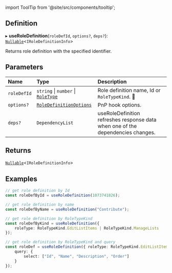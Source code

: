 import ToolTip from '@site/src/components/tooltip';

## Definition

▸ **useRoleDefinition**(`roleDefId`, `options?`, `deps?`): [`Nullable`](../Types/NullableT.md)<`IRoleDefinitionInfo`\>

Returns role definition with the specified identifier.

## Parameters

| Name | Type | Description |
| :------ | :------ | :------ |
| `roleDefId` | `string` \| `number` \| [`RoleType`](../Interfaces/RoleType.md) | Role definition name, Id or `RoleTypeKind`. <ToolTip text="Changing the value refreshes response data.">🚩</ToolTip> |
| `options?` | [`RoleDefinitionOptions`](../Interfaces/RoleDefinitionOptions.md) | PnP hook options. |
| `deps?` | `DependencyList` | useRoleDefinition refreshes response data when one of the dependencies changes. |

## Returns

[`Nullable`](../Types/NullableT.md)<`IRoleDefinitionInfo`\>

## Examples

```typescript
// get role definition by Id
const roleDefById = useRoleDefinition(1073741826);

// get role definition by name
const roleDefByName = useRoleDefinition("Contribute");

// get role definition by RoleTypeKind
const roleDefByKind = useRoleDefinition({
	roleType: RoleTypeKind.EditListItems | RoleTypeKind.ManageLists
});

// get role definition by RoleTypeKind and query
const roleDef = useRoleDefinition({ roleType: RoleTypeKind.EditListItems }, {
	query: {
		select: ["Id", "Name", "Description", "Order"]
	}
});
```
